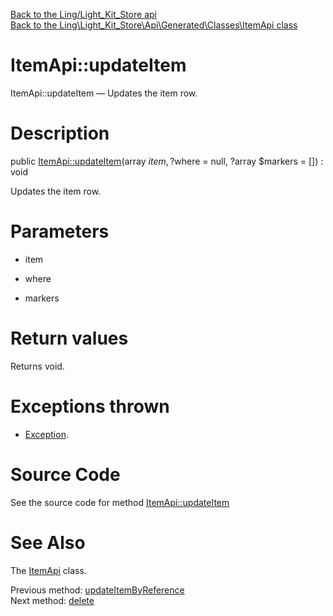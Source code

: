 [Back to the Ling/Light_Kit_Store api](https://github.com/lingtalfi/Light_Kit_Store/blob/master/doc/api/Ling/Light_Kit_Store.md)<br>
[Back to the Ling\Light_Kit_Store\Api\Generated\Classes\ItemApi class](https://github.com/lingtalfi/Light_Kit_Store/blob/master/doc/api/Ling/Light_Kit_Store/Api/Generated/Classes/ItemApi.md)


ItemApi::updateItem
================



ItemApi::updateItem — Updates the item row.




Description
================


public [ItemApi::updateItem](https://github.com/lingtalfi/Light_Kit_Store/blob/master/doc/api/Ling/Light_Kit_Store/Api/Generated/Classes/ItemApi/updateItem.md)(array $item, ?$where = null, ?array $markers = []) : void




Updates the item row.




Parameters
================


- item

    

- where

    

- markers

    


Return values
================

Returns void.


Exceptions thrown
================

- [Exception](http://php.net/manual/en/class.exception.php).&nbsp;







Source Code
===========
See the source code for method [ItemApi::updateItem](https://github.com/lingtalfi/Light_Kit_Store/blob/master/Api/Generated/Classes/ItemApi.php#L426-L429)


See Also
================

The [ItemApi](https://github.com/lingtalfi/Light_Kit_Store/blob/master/doc/api/Ling/Light_Kit_Store/Api/Generated/Classes/ItemApi.md) class.

Previous method: [updateItemByReference](https://github.com/lingtalfi/Light_Kit_Store/blob/master/doc/api/Ling/Light_Kit_Store/Api/Generated/Classes/ItemApi/updateItemByReference.md)<br>Next method: [delete](https://github.com/lingtalfi/Light_Kit_Store/blob/master/doc/api/Ling/Light_Kit_Store/Api/Generated/Classes/ItemApi/delete.md)<br>

